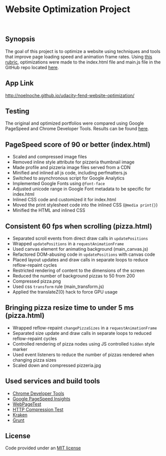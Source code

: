 Website Optimization Project
===
<br>


Synopsis
---
The goal of this project is to optimize a website using techniques and tools that improve page 
loading speed and animation frame rates. Using [this rubric](), optimizations were made to 
the index.html file and main.js file in the GitHub repo located [here](https://github.com/udacity/frontend-nanodegree-mobile-portfolio).


App Link
---
http://noelnoche.github.io/udacity-fend-website-optimization/


Testing
---
The original and optimized portfolios were compared using Google PageSpeed and Chrome Developer Tools. Results can be found [here](http://noelnoche.github.io/udacity-fend-website-optimization/test-results/).


PageSpeed score of 90 or better (index.html)
---
+ Scaled and compressed image files
+ Removed inline style attribute for pizzeria thumbnail image
+ Made profile and pizzeria image files served from a CDN
+ Minified and inlined all js code, including perfmatters.js
+ Switched to asynchronous script for Google Analytics
+ Implemented Google Fonts using `@font-face`
+ Adjusted unicode range in Google Font metadata to be specific for index.html
+ Inlined CSS code and customized it for index.html
+ Moved the print stylesheet code into the inlined CSS (`@media print{}`)
+ Minified the HTML and inlined CSS


Consistent 60 fps when scrolling (pizza.html)
---
+ Separated scroll events from direct draw calls in `updatePositions`
+ Wrapped `updatePositions` in a `requestAnimationFrame`
+ Used canvas element for animating background (main_canvas.js)
+ Refactored DOM-abusing code in `updatePositions` with canvas code
+ Placed layout updates and draw calls in separate loops to reduce reflow-repaint cycles
+ Restricted rendering of content to the dimensions of the screen
+ Reduced the number of background pizzas to 50 from 200
+ Compressed pizza.png
+ Used css `transform` rule (main_transform.js)
+ Applied the translateZ(0) hack to force GPU usage


Bringing pizza resize time to under 5 ms (pizza.html)
---
+ Wrapped reflow-repaint `changePizzaSizes` in a `requestAnimationFrame`
+ Separated size update and draw calls in separate loops to reduced reflow-repaint cycles
+ Controlled rendering of pizza nodes using  JS controlled `hidden` style marker
+ Used event listeners to reduce the number of pizzas rendered when changing pizza sizes
+ Scaled down and compressed pizzeria.jpg


Used services and build tools
---
+ [Chrome Developer Tools](https://developer.chrome.com/home/devtools-pillar)
+ [Google PageSpeed Insights](https://developers.google.com/speed/pagespeed/insights/)
+ [WebPageTest](http://www.webpagetest.org/)
+ [HTTP Compression Test](http://www.whatsmyip.org/http-compression-test/)
+ [Kraken](https://kraken.io/)
+ [Grunt](http://gruntjs.com/)


License
---
Code provided under an [MIT license](https://github.com/noelnoche/udacity-fend-website-optimization/blob/gh-pages/LICENSE.md)
